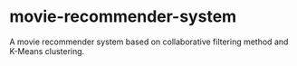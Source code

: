 # movie-recommender-system
A movie recommender system based on collaborative filtering method and K-Means clustering.
